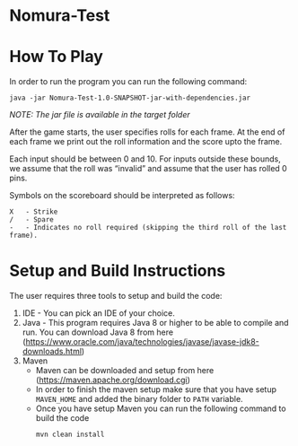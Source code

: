 # Nomura-Test

# How To Play

In order to run the program you can run the following command:

```
java -jar Nomura-Test-1.0-SNAPSHOT-jar-with-dependencies.jar
```
*NOTE: The jar file is available in the target folder*

After the game starts, the user specifies rolls for each frame. At the end of each frame we print out the roll information and the score upto the frame. 

Each input should be between 0 and 10. For inputs outside these bounds, we assume that the roll was “invalid” and assume that the user has rolled 0 pins.

Symbols on the scoreboard should be interpreted as follows:
```
X   - Strike
/   - Spare
-   - Indicates no roll required (skipping the third roll of the last frame).
```

# Setup and Build Instructions

The user requires three tools to setup and build the code:

1. IDE - You can pick an IDE of your choice.
2. Java - This program requires Java 8 or higher to be able to compile and run. You can download Java 8 from here (https://www.oracle.com/java/technologies/javase/javase-jdk8-downloads.html)
3. Maven 
    - Maven can be downloaded and setup from here (https://maven.apache.org/download.cgi)
    - In order to finish the maven setup make sure that you have setup ```MAVEN_HOME``` and added the binary folder to ```PATH``` variable.
    - Once you have setup Maven you can run the following command to build the code
      ```
      mvn clean install
      ```

